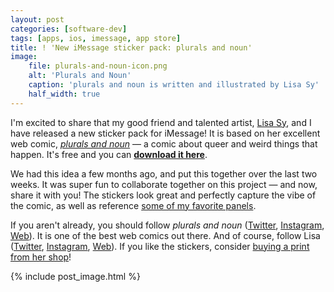 ```yaml
---
layout: post
categories: [software-dev]
tags: [apps, ios, imessage, app store]
title: ! 'New iMessage sticker pack: plurals and noun'
image:
    file: plurals-and-noun-icon.png
    alt: 'Plurals and Noun'
    caption: 'plurals and noun is written and illustrated by Lisa Sy'
    half_width: true
---
```


I'm excited to share that my good friend and talented artist, [Lisa Sy](https://www.lisasy.com), and I have released a new sticker pack for iMessage! It is based on her excellent web comic, [*plurals and noun*](https://pluralsandnoun.com) &mdash; a comic about queer and weird things that happen. It's free and you can [**download it here**](https://apps.apple.com/us/app/plurals-and-noun/id1479649555).

<!--excerpt-->

We had this idea a few months ago, and put this together over the last two weeks. It was super fun to collaborate together on this project &mdash; and now, share it with you! The stickers look great and perfectly capture the vibe of the comic, as well as reference [some of my favorite panels](https://www.instagram.com/p/BgbupphDzcx/).

If you aren't already, you should follow *plurals and noun* ([Twitter](https://twitter.com/pluralsandnoun), [Instagram](https://www.instagram.com/pluralsandnoun/), [Web](https://pluralsandnoun.com)). It is one of the best web comics out there. And of course, follow Lisa ([Twitter](https://twitter.com/lisasy), [Instagram](https://www.instagram.com/lisasyart/), [Web](https://www.lisasy.com)). If you like the stickers, consider [buying a print from her shop](https://lisasy.bigcartel.com)!

{% include post_image.html %}
